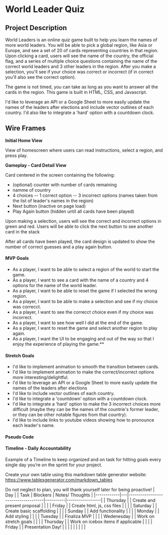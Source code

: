 # World Leader Quiz

## Project Description 

World Leaders is an online quiz game built to help you learn the names of more world leaders.  You will be able to pick a global region, like Asia or Europe, and see a set of 20 of cards representing countries in that region.  Upon clicking a card, users will see the name of the country, the official flag, and a series of multiple choice questions containing the name of the correct world leaders and 3 other leaders in the region. After you make a selection, you'll see if your choice was correct or incorrect (if in correct you'll also see the correct option).

The game is not timed, you can take as long as you want to answer all the cards in the region.  This game is built in HTML, CSS, and Javascript.

I'd like to leverage an API or a Google Sheet to more easily update the names of the leaders after elections and include vector outlines of each country.  I'd also like to integrate a 'hard' option with a  countdown clock.

## Wire Frames

**Initial Home View**

View of homescreen where users can read instructions, select a region, and press play.

**Gameplay - Card Detail View**

Card centered in the screen containing the following:
- (optional) counter with number of cards remaining
- namme of country
- 4 choices
-- 1 correct option
-- 3 incorrect options (names taken from the list of leader's names in the region)
- Next button (inactive on page load)
- Play Again button (hidden until all cards have been played)

Upon making a selection, users will see the correct and incorrect options in green and red. Users will be able to click the next button to see another card in the stack

After all cards have been played, the card design is updated to show the number of correct guesses and a play again button.

#### MVP Goals

- As a player, I want to be able to select a region of the world to start the game.
- As a player, I want to see a card with the name of a country and 4 options for the name of the world leader.
- As a player, I want to be able to reset the game if I selected the wrong region.
- As a player, I want to be able to make a selection and see if my choice was correcct.
- As a player, I want to see the correcct choice even if my choice was incorrect.
- As a player, I want to see how well I did at the end of the game.
- As a player, I want to reset the game and select another region to play again.
- As a player, I want the UI to be engaging and out of the way so that I enjoy the experience of playing the game.\*\*

#### Stretch Goals

- I'd like to implement animation to smooth the transition between cards.  
- I'd like to implement animation to make the correct/incorrect options more interesting/delightful.
- I'd like to leverage an API or a Google Sheet to more easily update the names of the leaders after elections
- I'd like to include vector outlines of each country.
- I'd like to integrate a 'countdown' option with a  countdown clock.
- I'd like to integrate a 'hard' option to make the 3 incorrect choices more difficult (maybe they can be the names of the countrie's former leader, or they can be other notable figures from that country).
- I'd like to include links to youtube videos showing how to pronounce each leader's name.

#### Pseudo Code




#### Timeline - Daily Accountability
Example of a Timeline to keep organized and on task for hitting goals every single day you’re on the sprint for your project.

Create your own table using this markdown table generator website:
https://www.tablesgenerator.com/markdown_tables

Do not neglect to plan, you will thank yourself later for being proactive!
| Day        |   | Task                               | Blockers | Notes/ Thoughts |
|------------|---|------------------------------------|----------|-----------------|
| Thursday   |   | Create and present proposal        |          |                 |
| Friday     |   | Create html, js, css files         |          |                 |
| Saturday   |   | Create basic scaffolding           |          |                 |
| Sunday     |   | Add functionality                  |          |                 |
| Monday     |   | Add styling                        |          |                 |
| Tuesday    |   | Finaliza MVP                       |          |                 |
| Wedenesday |   | Work on stretch goals              |          |                 |
| Thursday   |   | Work on icebox items if applicable |          |                 |
| Friday     |   | Presentation Day!                  |          |                 |
|            |   |                                    |          |                 |
